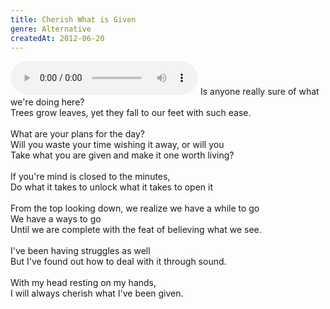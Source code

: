 ```yaml
---
title: Cherish What is Given
genre: Alternative
createdAt: 2012-06-20
---
```

<audio controls class="mb-6">
  <source src="/songs/cherish-what-is-given.mp3" type="audio/mpeg">
</audio>
Is anyone really sure of what we're doing here?<br>
Trees grow leaves, yet they fall to our feet with such ease.<br>
<br>
What are your plans for the day?<br>
Will you waste your time wishing it away, or will you<br>
Take what you are given and make it one worth living?<br>
<br>
If you're mind is closed to the minutes,<br>
Do what it takes to unlock what it takes to open it<br>
<br>
From the top looking down, we realize we have a while to go<br>
We have a ways to go<br>
Until we are complete with the feat of believing what we see.<br>
<br>
I've been having struggles as well<br>
But I've found out how to deal with it through sound.<br>
<br>
With my head resting on my hands,<br>
I will always cherish what I've been given.
